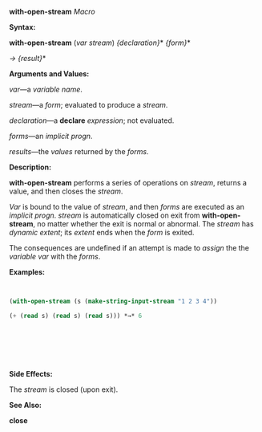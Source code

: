 **with-open-stream** *Macro* 



**Syntax:** 



**with-open-stream** (*var stream*) *\{declaration\}*\* *\{form\}*\* 



*→ \{result\}*\* 



**Arguments and Values:** 



*var*—a *variable name*. 



*stream*—a *form*; evaluated to produce a *stream*. 



*declaration*—a **declare** *expression*; not evaluated. 



*forms*—an *implicit progn*. 



*results*—the *values* returned by the *forms*. 



**Description:** 



**with-open-stream** performs a series of operations on *stream*, returns a value, and then closes the *stream*. 



*Var* is bound to the value of *stream*, and then *forms* are executed as an *implicit progn*. *stream* is automatically closed on exit from **with-open-stream**, no matter whether the exit is normal or abnormal. The *stream* has *dynamic extent*; its *extent* ends when the *form* is exited. 



The consequences are undefined if an attempt is made to *assign* the the *variable var* with the *forms*. 



**Examples:**
```lisp
 

(with-open-stream (s (make-string-input-stream "1 2 3 4")) 

(+ (read s) (read s) (read s))) *→* 6 



 

 


```
**Side Effects:** 



The *stream* is closed (upon exit). 



**See Also:** 



**close** 



